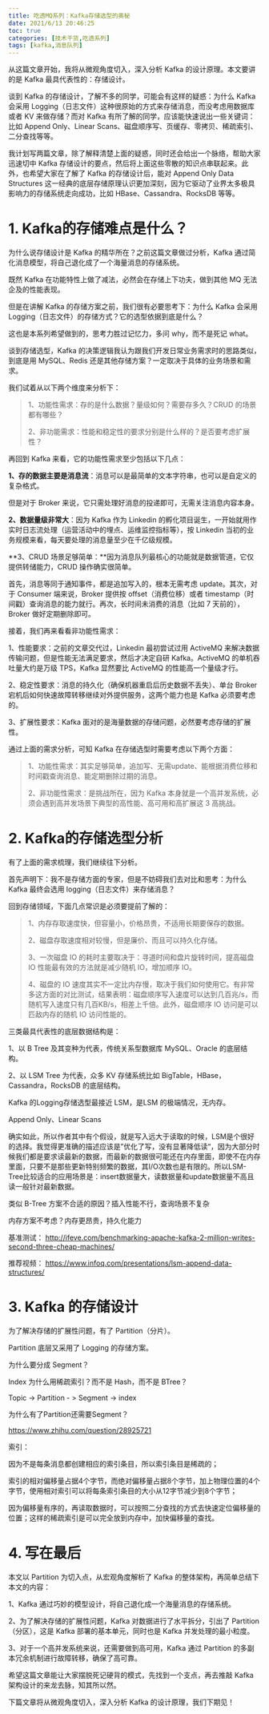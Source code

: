 ```yaml
---
title: 吃透MQ系列：Kafka存储选型的奥秘
date: 2021/6/13 20:46:25
toc: true
categories: [技术干货,吃透系列]
tags: [kafka,消息队列]
---
```


从这篇文章开始，我将从微观角度切入，深入分析 Kafka 的设计原理。本文要讲的是 Kafka 最具代表性的：存储设计。

谈到 Kafka 的存储设计，了解不多的同学，可能会有这样的疑惑：为什么 Kafka 会采用 Logging（日志文件）这种很原始的方式来存储消息，而没考虑用数据库或者 KV 来做存储？而对 Kafka 有所了解的同学，应该能快速说出一些关键词：比如 Append Only、Linear Scans、磁盘顺序写、页缓存、零拷贝、稀疏索引、二分查找等等。

我计划写两篇文章，除了解释清楚上面的疑惑，同时还会给出一个脉络，帮助大家迅速切中 Kafka 存储设计的要点，然后将上面这些零散的知识点串联起来。此外，也希望大家在了解了 Kafka 的存储设计后，能对 Append Only Data Structures 这一经典的底层存储原理认识更加深刻，因为它驱动了业界太多极具影响力的存储系统走向成功，比如 HBase、Cassandra、RocksDB 等等。

<!-- more -->

# 1. Kafka的存储难点是什么？

为什么说存储设计是 Kafka 的精华所在？之前这篇文章做过分析，Kafka 通过简化消息模型，将自己退化成了一个海量消息的存储系统。

既然 Kafka 在功能特性上做了减法，必然会在存储上下功夫，做到其他 MQ 无法企及的性能表现。

但是在讲解 Kafka 的存储方案之前，我们很有必要思考下：为什么 Kafka 会采用 Logging（日志文件）的存储方式？它的选型依据到底是什么？

这也是本系列希望做到的，思考力胜过记忆力，多问 why，而不是死记 what。

谈到存储选型，Kafka 的决策逻辑我认为跟我们开发日常业务需求时的思路类似，到底是用 MySQL、Redis 还是其他存储方案？一定取决于具体的业务场景和需求。

我们试着从以下两个维度来分析下：

> 1、功能性需求：存的是什么数据？量级如何？需要存多久？CRUD 的场景都有哪些？
>
> 2、非功能需求：性能和稳定性的要求分别是什么样的？是否要考虑扩展性？

再回到 Kafka 来看，它的功能性需求至少包括以下几点：

**1、存的数据主要是消息流**：消息可以是最简单的文本字符串，也可以是自定义的复杂格式。

但是对于 Broker 来说，它只需处理好消息的投递即可，无需关注消息内容本身。

**2、数据量级非常大**：因为 Kafka 作为 Linkedin 的孵化项目诞生，一开始就用作实时日志流处理（运营活动中的埋点、运维监控指标等），按 Linkedin 当初的业务规模来看，每天要处理的消息量至少在千亿级规模。

**3、CRUD 场景足够简单：**因为消息队列最核心的功能就是数据管道，它仅提供转储能力，CRUD 操作确实很简单。

首先，消息等同于通知事件，都是追加写入的，根本无需考虑 update。其次，对于 Consumer 端来说，Broker 提供按 offset（消费位移）或者 timestamp（时间戳）查询消息的能力就行。再次，长时间未消费的消息（比如 7 天前的），Broker 做好定期删除即可。

接着，我们再来看看非功能性需求：

1、性能要求：之前的文章交代过，Linkedin 最初尝试过用 ActiveMQ 来解决数据传输问题，但是性能无法满足要求，然后才决定自研 Kafka。ActiveMQ 的单机吞吐量大约是万级 TPS，Kafka 显然要比 ActiveMQ 的性能高一个量级才行。

2、稳定性要求：消息的持久化（确保机器重启后历史数据不丢失）、单台 Broker 宕机后如何快速故障转移继续对外提供服务，这两个能力也是 Kafka 必须要考虑的。

3、扩展性要求：Kafka 面对的是海量数据的存储问题，必然要考虑存储的扩展性。

通过上面的需求分析，可知 Kafka 在存储选型时需要考虑以下两个方面：

> 1、功能性需求：其实足够简单，追加写、无需update、能根据消费位移和时间戳查询消息、能定期删除过期的消息。
>
> 2、非功能性需求：是挑战所在，因为 Kafka 本身就是一个高并发系统，必须会遇到高并发场景下典型的高性能、高可用和高扩展这 3 高挑战。

# 2. Kafka的存储选型分析

有了上面的需求梳理，我们继续往下分析。

首先声明下：我不是存储方面的专家，但是不妨碍我们去对比和思考：为什么 Kafka 最终会选用 logging（日志文件）来存储消息？

回到存储领域，下面几点常识是必须要提前了解的：

> 1、内存存取速度快，但容量小，价格昂贵，不适用长期要保存的数据。
>
> 2、磁盘存取速度相对较慢，但是廉价、而且可以持久化存储。
>
> 3、一次磁盘 IO 的耗时主要取决于：寻道时间和盘片旋转时间，提高磁盘 IO 性能最有效的方法就是减少随机 IO，增加顺序 IO。
>
> 4、磁盘的 IO 速度其实不一定比内存慢，取决于我们如何使用它。有非常多这方面的对比测试，结果表明：磁盘顺序写入速度可以达到几百兆/s，而随机写入速度只有几百KB/s，相差上千倍。此外，磁盘顺序 IO 访问是可以匹敌内存的随机 IO 访问性能的。



三类最具代表性的底层数据结构是：

1、以 B Tree 及其变种为代表，传统关系型数据库 MySQL、Oracle 的底层结构。

2、以 LSM Tree 为代表，众多 KV 存储系统比如 BigTable，HBase，Cassandra，RocksDB 的底层结构。



Kafka 的Logging存储选型最接近 LSM，是LSM 的极端情况，无内存。

Append Only、Linear Scans



确实如此，所以作者其中有个假设，就是写入远大于读取的时候，LSM是个很好的选择。我觉得更准确的描述应该是”优化了写，没有显著降低读“，因为大部分时候我们都是要求读最新的数据，而最新的数据很可能还在内存里面，即使不在内存里面，只要不是那些更新特别频繁的数据，其I/O次数也是有限的。所以LSM-Tree比较适合的应用场景是：insert数据量大，读数据量和update数据量不高且读一般针对最新数据。



类似 B-Tree 方案不合适的原因？插入性能不行，查询场景不复杂

内存方案不考虑？内存更昂贵，持久化能力



基准测试：
http://ifeve.com/benchmarking-apache-kafka-2-million-writes-second-three-cheap-machines/

推荐视频：
https://www.infoq.com/presentations/lsm-append-data-structures/

# 3. Kafka 的存储设计

为了解决存储的扩展性问题，有了 Partition（分片）。

Partition 底层又采用了 Logging 的存储方案。

为什么要分成 Segment？

Index  为什么用稀疏索引？而不是 Hash，而不是 BTree？

Topic -> Partition - > Segment -> index

为什么有了Partition还需要Segment？

https://www.zhihu.com/question/28925721



索引：

因为不是每条消息都创建相应的索引条目，所以索引条目是稀疏的；

索引的相对偏移量占据4个字节，而绝对偏移量占据8个字节，加上物理位置的4个字节，使用相对索引可以将每条索引条目的大小从12字节减少到8个字节；

因为偏移量有序的，再读取数据时，可以按照二分查找的方式去快速定位偏移量的位置；这样的稀疏索引是可以完全放到内存中，加快偏移量的查找。

# 4. 写在最后  

本文以 Partition 为切入点，从宏观角度解析了 Kafka 的整体架构，再简单总结下本文的内容：

1、Kafka 通过巧妙的模型设计，将自己退化成一个海量消息的存储系统。

2、为了解决存储的扩展性问题，Kafka 对数据进行了水平拆分，引出了 Partition（分区），这是 Kafka 部署的基本单元，同时也是 Kafka 并发处理的最小粒度。

3、对于一个高并发系统来说，还需要做到高可用，Kafka 通过 Partition 的多副本冗余机制进行故障转移，确保了高可靠。

希望这篇文章能让大家摆脱死记硬背的模式，先找到一个支点，再去推敲 Kafka 架构设计的来龙去脉，知其所以然。

下篇文章将从微观角度切入，深入分析 Kafka 的设计原理，我们下期见！